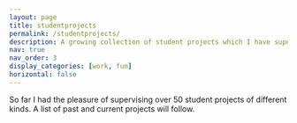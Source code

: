 ```yaml
---
layout: page
title: studentprojects
permalink: /studentprojects/
description: A growing collection of student projects which I have supervised.
nav: true
nav_order: 3
display_categories: [work, fun]
horizontal: false
---
```


<!-- pages/studentprojects.md -->
So far I had the pleasure of supervising over 50 student projects of different kinds.
A list of past and current projects will follow. 
